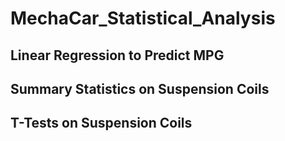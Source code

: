 # MechaCar_Statistical_Analysis

## Linear Regression to Predict MPG


## Summary Statistics on Suspension Coils


## T-Tests on Suspension Coils
